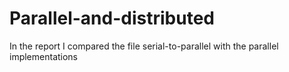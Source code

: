 # Parallel-and-distributed

In the report I compared the file serial-to-parallel with the parallel implementations
